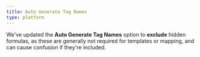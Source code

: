```yaml
---
title: Auto Generate Tag Names
type: platform
---
```


We've updated the **Auto Generate Tag Names** option to **exclude** hidden formulas, as these are generally not required for templates or mapping, and can cause confusion if they're included.